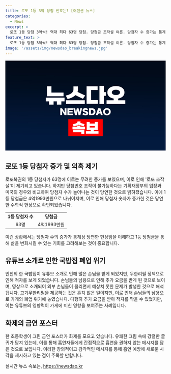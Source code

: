 ```yaml
---
title: 로또 1등 3억 당첨 번호는? [어텐션 뉴스]
categories:
  - News
excerpt: >
  로또 1등 당첨 3억씩! 역대 최다 63명 당첨. 당첨금 조작설 여론. 당첨자 수 증가는 통계적 가능성 주장. 유튜브 가성비 국밥집 홍보 영상으로 손님 몰림. 손님이 고기 리필로 손해 야기. 초등학생의 발칙한 금연 포스터 누리꾼들 화제.
feature_text: >
  로또 1등 당첨 3억씩! 역대 최다 63명 당첨. 당첨금 조작설 여론. 당첨자 수 증가는 통계적 가능성 주장. 유튜브 가성비 국밥집 홍보 영상으로 손님 몰림. 손님이 고기 리필로 손해 야기. 초등학생의 발칙한 금연 포스터 누리꾼들 화제.
image: '/assets/img/newsdao_breakingnews.jpg'
---
```


<p><img src="/assets/img/newsdao_breakingnews.jpg" alt="implanttips 속보" /></p>

<h2 data-ke-size="size26">로또 1등 당첨자 증가 및 의혹 제기</h2>

<p data-ke-size="size16">로또복권의 1등 당첨자가 63명에 이르는 무려한 증가를 보였으며, 이로 인해 '로또 조작설'이 제기되고 있습니다. 하지만 당첨번호 조작이 불가능하다는 기획재정부의 입장과 미국의 경우와 비교하여 당첨자 수가 늘어나는 것이 당연한 것으로 밝혀졌습니다. 이에 1등 당첨금은 4억1993만원으로 나뉘어지며, 이로 인해 당첨자 숫자가 증가한 것은 당연한 수학적 현상으로 확인되었습니다.</p>

<table>
    <tr>
        <td style="text-align: center; height: 17px;"><b>1등 당첨자 수</b></td>
        <td style="text-align: center; height: 17px;"><b>당첨금</b></td>
    </tr>
    <tr>
        <td style="text-align: center; height: 17px;">63명</td>
        <td style="text-align: center; height: 17px;">4억1993만원</td>
    </tr>
</table>

<p data-ke-size="size16">이런 상황에서는 당첨자 수의 증가가 통계상 당연한 현상임을 이해하고 1등 당첨금을 통해 삶을 변화시킬 수 있는 기회를 고려해보는 것이 중요합니다.</p>

<h2 data-ke-size="size26">유튜브 소개로 인한 국밥집 폐업 위기</h2>

<p data-ke-size="size16">인천의 한 국밥집이 유튜브 소개로 인해 많은 손님을 받게 되었지만, 무한리필 정책으로 인해 적자를 보게 되었습니다. 손님들의 남용으로 인해 추가 요금을 받게 된 것으로 보이며, 영상으로 소개되어 외부 손님들이 몰리면서 예상치 못한 문제가 발생한 것으로 해석됩니다. 고기무한리필을 제공하는 것은 흔치 않은 일이지만, 이로 인해 손님들의 남용으로 가게의 폐업 위기에 놓였습니다. 다행히 추가 요금을 받아 적자를 막을 수 있었지만, 이는 유튜브의 영향력이 가게에 미친 영향을 보여주는 사례입니다.</p>

<h2 data-ke-size="size26">화제의 금연 포스터</h2>

<p data-ke-size="size16">한 초등학생이 그린 금연 포스터가 화제를 모으고 있습니다. 유쾌한 그림 속에 강렬한 글귀가 담겨 있는데, 이를 통해 흡연자들에게 간접적으로 흡연을 권하지 않는 메시지를 담은 것으로 보입니다. 이러한 창의적이고 감각적인 메시지를 통해 흡연 예방에 새로운 시각을 제시하고 있는 점이 주목할 만합니다.</p>
실시간 뉴스 속보는, <a href="https://newsdao.kr" rel="dofollow">https://newsdao.kr</a>



